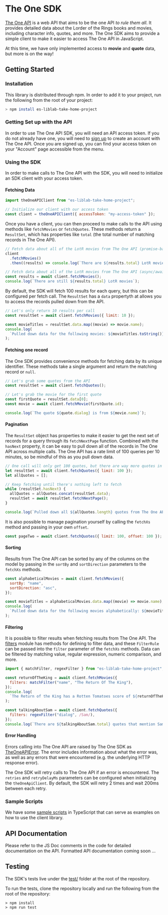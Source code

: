 # The One SDK

[The One API](https://the-one-api.dev/) is a web API that aims to be the one API _to rule them all_. It provides detailed data about the Lorder of the Rings books and movies, including character info, quotes, and more. The One SDK aims to provide a simple client to make it easier to access The One API in JavaScript.

At this time, we have only implemented access to **movie** and **quote** data, but more is on the way!

## Getting Started

### Installation

This library is distributed through npm. In order to add it to your project, run the following from the root of your project:

```bash
> npm install es-liblab-take-home-project
```

### Getting Set up with the API

In order to use The One API SDK, you will need an API access token. If you do not already have one, you will need to [sign up](https://the-one-api.dev/sign-up) to create an account with The One API. Once you are signed up, you can find your access token on your "Account" page accessible from the menu.

### Using the SDK

In order to make calls to The One API with the SDK, you will need to initialize an SDK client with your access token.

#### Fetching Data

```javascript
import theOneAPIClient from "es-liblab-take-home-project";

// Initialize our client with our access token
const client = theOneAPIClient({ accessToken: "my-access-token" });
```

Once you have a client, you can then proceed to make calls to the API using methods like `fetchMovies` or `fetchQuotes`. These methods return a `ResultSet`, which has properties like `total` (the total number of matching records in The One API).

```javascript
// Fetch data about all of the LotR movies from The One API (promise-based)
client
  .fetchMovies()
  .then((results) => console.log(`There are ${results.total} LotR movies`));

// Fetch data about all of the LotR movies from The One API (async/await)
const results = await client.fetchMovies();
console.log(`There are still ${results.total} LotR movies`);
```

By default, the SDK will fetch 100 results for each query, but this can be configured per fetch call. The `ResultSet` has a `data` propertyth at allows you to access the records pulled down from the API.

```javascript
// Let's only return 10 results per call
const resultSet = await client.fetchMovies({ limit: 10 });

const movieTitles = resultSet.data.map((movie) => movie.name);
console.log(
  `Pulled down data for the following movies: ${movieTitles.toString()}`
);
```

#### Fetching one record

The One SDK provides convenience methods for fetching data by its unique identifier. These methods take a single argument and return the matching record or `null`.

```javascript
// Let's grab some quotes from the API
const resultSet = await client.fetchQuotes();

// Let's grab the movie for the first quote
const firstQuote = resultSet.data[0];
const movie = await client.fetchMovie(firstQuote.id);

console.log(`The quote ${quote.dialog} is from ${movie.name}`);
```

#### Pagination

The `ResultSet` object has properties to make it easier to get the next set of records for a query through its `fetchNextPage` function. Combined with the `hasNext` property, it can be easy to pull down all of the records in The One API across multiple calls. The One API has a rate limit of 100 queries per 10 minutes, so be mindful of this as you pull down data.

```javascript
// One call will only get 100 quotes, but there are way more quotes in the API's database.
let resultSet = await client.fetchQuotes({ limit: 100 });
let allQuotes = [];

// Keep fetching until there's nothing left to fetch
while (resultSet.hasNext) {
  allQuotes = allQuotes.concat(resultSet.data);
  resultSet = await resultSet.fetchNextPage();
}

console.log(`Pulled down all ${allQuotes.length} quotes from The One API`);
```

It is also possible to manage pagination yourself by calling the `fetchXs` method and passing in your own `offset`.

```javascript
const pageTwo = await client.fetchQuotes({ limit: 100, offset: 100 });
```

#### Sorting

Results from The One API can be sorted by any of the columns on the model by passing in the `sortBy` and `sortDirection` parameters to the `fetchXs` methods.

```javascript
const alphabeticalMovies = await client.fetchMovies({
  sortBy: "name",
  sortDirection: "asc",
});

const movieTitles = alphabeticalMovies.data.map((movie) => movie.name);
console.log(
  `Pulled down data for the following movies alphabetically: ${movieTitles.toString()}`
);
```

#### Filtering

It is possible to filter results when fetching results from The One API. The [filters](src/filters.ts) module has methods for defining to filter data, and these `FilterRule` can be passed into the `filter` parameter of the `fetchXs` methods. Data can be filtered by matching value, regular expression, numeric comparison, and more.

```javascript
import { matchFilter, regexFilter } from "es-liblab-take-home-project";

const returnOfTheKing = await client.fetchMovies({
  filters: matchFilter("name", "The Return Of The King"),
});
console.log(
  `The Return of the King has a Rotten Tomatoes score of ${returnOfTheKing.data[0].rottenTomatoesScore}`
);

const talkingAboutSam = await client.fetchQuotes({
  filters: regexFilter("dialog", /Sam/),
});
console.log(`There are ${talkingAboutSam.total} quotes that mention Sam.`);
```

#### Error Handling

Errors calling into The One API are raised by The One SDK as [TheOneAPIError](src/error.ts). The error includes information about what the error was, as well as any errors that were encountered (e.g. the underlying HTTP response error).

The One SDK will retry calls to The One API if an error is encountered. The `retries` and `retryDelayMs` parameters can be configured when initializing the `theOneApiClient`. By default, the SDK will retry 2 times and wait 200ms between each retry.

### Sample Scripts

We have some [sample scripts](src/samples) in TypeScript that can serve as examples on how to use the client library.

## API Documentation

Please refer to the JS Doc comments in the code for detailed documentation on the API. Formatted API documentation coming soon ...

## Testing

The SDK's tests live under the [test/](test/) folder at the root of the repository.

To run the tests, clone the repository locally and run the following from the root of the repository:

```
> npm install
> npm run test
```
